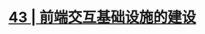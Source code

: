# [43 | 前端交互基础设施的建设](https://time.geekbang.org/column/article/93289?utm_source=time_web&utm_medium=menu)


